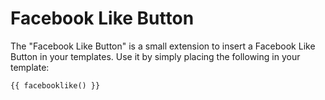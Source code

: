 Facebook Like Button
====================

The "Facebook Like Button" is a small extension to insert a Facebook Like Button
in your templates. Use it by simply placing the following in your template:

    {{ facebooklike() }}

